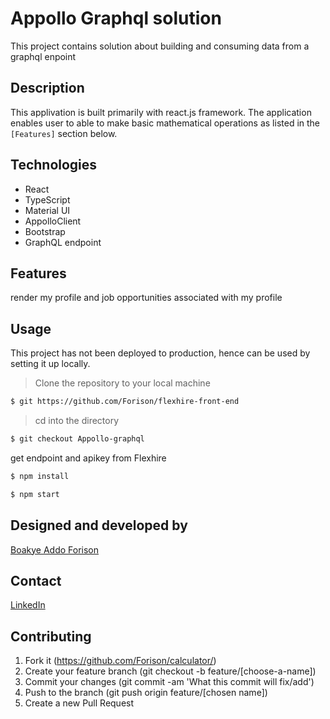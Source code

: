 # Appollo Graphql solution

This project contains solution about building and consuming data from a graphql enpoint

## Description

This applivation is built primarily with react.js framework. The application enables user to able to make basic mathematical operations as listed in the ```[Features]``` section below.

## Technologies

- React
- TypeScript
- Material UI
- AppolloClient
- Bootstrap
- GraphQL endpoint

## Features
render my profile and job opportunities associated with my profile

## Usage
This project has not been deployed to production, hence can be used by setting it up locally.

> Clone the repository to your local machine

```sh
$ git https://github.com/Forison/flexhire-front-end
```
> cd into the directory

```sh
$ git checkout Appollo-graphql
```

get endpoint and apikey from Flexhire

```sh
$ npm install
```

```sh
$ npm start
```

## Designed and developed by

[Boakye Addo Forison](https://github.com/Forison)

## Contact

[LinkedIn](https://www.linkedin.com/in/forison/)

## Contributing

1. Fork it (https://github.com/Forison/calculator/)
2. Create your feature branch (git checkout -b feature/[choose-a-name])
3. Commit your changes (git commit -am 'What this commit will fix/add')
4. Push to the branch (git push origin feature/[chosen name])
5. Create a new Pull Request